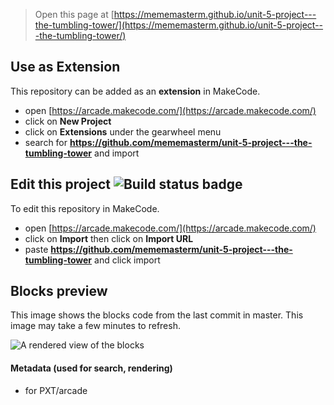  


> Open this page at [https://mememasterm.github.io/unit-5-project---the-tumbling-tower/](https://mememasterm.github.io/unit-5-project---the-tumbling-tower/)

## Use as Extension

This repository can be added as an **extension** in MakeCode.

* open [https://arcade.makecode.com/](https://arcade.makecode.com/)
* click on **New Project**
* click on **Extensions** under the gearwheel menu
* search for **https://github.com/mememasterm/unit-5-project---the-tumbling-tower** and import

## Edit this project ![Build status badge](https://github.com/mememasterm/unit-5-project---the-tumbling-tower/workflows/MakeCode/badge.svg)

To edit this repository in MakeCode.

* open [https://arcade.makecode.com/](https://arcade.makecode.com/)
* click on **Import** then click on **Import URL**
* paste **https://github.com/mememasterm/unit-5-project---the-tumbling-tower** and click import

## Blocks preview

This image shows the blocks code from the last commit in master.
This image may take a few minutes to refresh.

![A rendered view of the blocks](https://github.com/mememasterm/unit-5-project---the-tumbling-tower/raw/master/.github/makecode/blocks.png)

#### Metadata (used for search, rendering)

* for PXT/arcade
<script src="https://makecode.com/gh-pages-embed.js"></script><script>makeCodeRender("{{ site.makecode.home_url }}", "{{ site.github.owner_name }}/{{ site.github.repository_name }}");</script>
